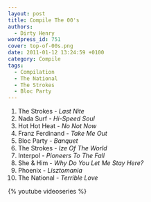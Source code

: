 ```yaml
---
layout: post
title: Compile The 00's
authors:
  - Dirty Henry
wordpress_id: 751
cover: top-of-00s.png
date: 2011-01-12 13:24:59 +0100
category: Compile
tags:
  - Compilation
  - The National
  - The Strokes
  - Bloc Party
---
```


1. The Strokes - _Last Nite_
1. Nada Surf - _Hi-Speed Soul_
1. Hot Hot Heat - _No Not Now_
1. Franz Ferdinand - _Take Me Out_
1. Bloc Party - _Banquet_
1. The Strokes - _Ize Of The World_
1. Interpol - _Pioneers To The Fall_
1. She & Him - _Why Do You Let Me Stay Here?_
1. Phoenix - _Lisztomania_
1. The National - _Terrible Love_

{% youtube videoseries %}

